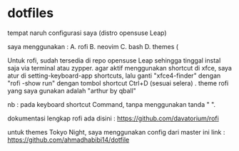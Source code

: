 # dotfiles
tempat naruh configurasi saya (distro opensuse Leap)

saya menggunakan :
A. rofi
B. neovim
C. bash
D. themes (



Untuk rofi, sudah tersedia di repo opensuse Leap sehingga tinggal instal saja via terminal atau zypper.
agar aktif menggunakan shortcut di xfce, saya atur di setting-keyboard-app shortcuts, lalu ganti "xfce4-finder"
dengan "rofi -show run" dengan tombol shortcut Ctrl+D (sesuai selera) .
theme rofi yang saya gunakan adalah "arthur by qball"

nb : pada keyboard shortcut Command, tanpa menggunakan tanda " ".

dokumentasi lengkap rofi ada disini : https://github.com/davatorium/rofi


untuk themes Tokyo Night, saya menggunakan config dari master ini link : https://github.com/ahmadhabibi14/dotfile

